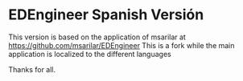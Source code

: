 # EDEngineer Spanish Versión

This version is based on the application of msarilar at https://github.com/msarilar/EDEngineer
This is a fork while the main application is localized to the different languages

Thanks for all.
